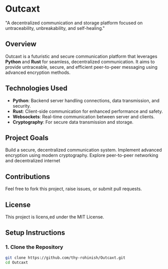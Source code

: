 # Outcaxt
"A decentralized communication and storage platform focused on untraceability, unbreakability, and self-healing."


## Overview
Outcaxt is a futuristic and secure communication platform that leverages **Python** and **Rust** for seamless, decentralized communication. It aims to provide untraceable, secure, and efficient peer-to-peer messaging using advanced encryption methods.


## Technologies Used
- **Python**: Backend server handling connections, data transmission, and security.
- **Rust**: Client-side communication for enhanced performance and safety.
- **Websockets**: Real-time communication between server and clients.
- **Cryptography**: For secure data transmission and storage.


## Project Goals
Build a secure, decentralized communication system.
Implement advanced encryption using modern cryptography.
Explore peer-to-peer networking and decentralized internet

## Contributions
Feel free to fork this project, raise issues, or submit pull requests.

## License
This project is licens,ed under the MIT License.

## Setup Instructions

### 1. Clone the Repository

```bash
git clone https://github.com/thy-rohinish/Outcaxt.git
cd Outcaxt
